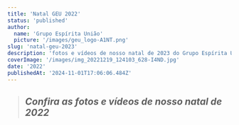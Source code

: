 ```yaml
---
title: 'Natal GEU 2022'
status: 'published'
author:
  name: 'Grupo Espírita União'
  picture: '/images/geu_logo-A1NT.png'
slug: 'natal-geu-2023'
description: 'fotos e vídeos de nosso natal de 2023 do Grupo Espírita União'
coverImage: '/images/img_20221219_124103_628-I4ND.jpg'
date: '2022'
publishedAt: '2024-11-01T17:06:06.484Z'
---
```


> ## ***Confira as fotos e vídeos de nosso natal de 2022***